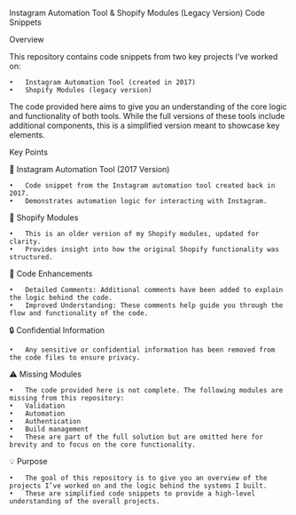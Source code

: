 Instagram Automation Tool & Shopify Modules (Legacy Version) Code Snippets

Overview

This repository contains code snippets from two key projects I’ve worked on:

	•	Instagram Automation Tool (created in 2017)
	•	Shopify Modules (legacy version)

The code provided here aims to give you an understanding of the core logic and functionality of both tools. While the full versions of these tools include additional components, this is a simplified version meant to showcase key elements.

Key Points

📸 Instagram Automation Tool (2017 Version)

	•	Code snippet from the Instagram automation tool created back in 2017.
	•	Demonstrates automation logic for interacting with Instagram.

🛒 Shopify Modules

	•	This is an older version of my Shopify modules, updated for clarity.
	•	Provides insight into how the original Shopify functionality was structured.

📝 Code Enhancements

	•	Detailed Comments: Additional comments have been added to explain the logic behind the code.
	•	Improved Understanding: These comments help guide you through the flow and functionality of the code.

🔒 Confidential Information

	•	Any sensitive or confidential information has been removed from the code files to ensure privacy.

⚠️ Missing Modules

	•	The code provided here is not complete. The following modules are missing from this repository:
	•	Validation
	•	Automation
	•	Authentication
	•	Build management
	•	These are part of the full solution but are omitted here for brevity and to focus on the core functionality.

💡 Purpose

	•	The goal of this repository is to give you an overview of the projects I’ve worked on and the logic behind the systems I built.
	•	These are simplified code snippets to provide a high-level understanding of the overall projects.


